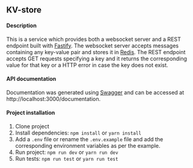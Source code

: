 ## KV-store

#### Description
This is a service which provides both a websocket server and a REST endpoint built with [Fastify](https://www.fastify.io/). The websocket server accepts messages containing any key-value pair and stores it in [Redis](https://redis.io/).
The REST endpoint accepts GET requests specifying a key and it returns the corresponding value for that key or a HTTP error in case the key does not exist.


#### API documentation
Documentation was generated using [Swagger](https://swagger.io/) and can be accessed at http://localhost:3000/documentation.

#### Project installation
1. Clone project
2. Install dependencies: `npm install` or `yarn install`
3. Add a `.env` file or rename the `.env.example` file and add the corresponding environment variables as per the example.
4. Run project: `npm run dev` or `yarn run dev`
5. Run tests: `npm run test` or `yarn run test`
